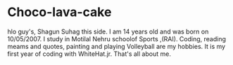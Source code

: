 # Choco-lava-cake

hlo guy's, Shagun Suhag this side. I am 14 years old and was born on 10/05/2007.
I study in Motilal Nehru schoolof Sports ,(RAI).
Coding, reading meams and quotes, painting and playing Volleyball are my hobbies.
It is my first year of coding with WhiteHat.jr. 
That's all about me.






